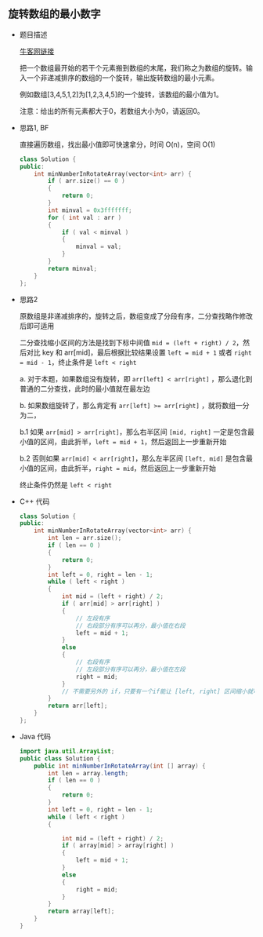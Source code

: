 ##  旋转数组的最小数字

*   题目描述

    [牛客网链接](https://www.nowcoder.com/questionTerminal/9f3231a991af4f55b95579b44b7a01ba?toCommentId=7083340)

    把一个数组最开始的若干个元素搬到数组的末尾，我们称之为数组的旋转。输入一个非递减排序的数组的一个旋转，输出旋转数组的最小元素。

    例如数组[3,4,5,1,2]为[1,2,3,4,5]的一个旋转，该数组的最小值为1。

    注意：给出的所有元素都大于0，若数组大小为0，请返回0。

*   思路1, BF

    直接遍历数组，找出最小值即可快速拿分，时间 O(n)，空间 O(1)

    ```cpp
    class Solution {
    public:
        int minNumberInRotateArray(vector<int> arr) {
            if ( arr.size() == 0 )
            {
                return 0;
            }
            int minval = 0x3fffffff;
            for ( int val : arr ) 
            {
                if ( val < minval )
                {
                    minval = val;
                }
            }
            return minval;
        }
    };
    ```

*   思路2

    原数组是非递减排序的，旋转之后，数组变成了分段有序，二分查找略作修改后即可适用

    二分查找缩小区间的方法是找到下标中间值 `mid = (left + right) / 2`，然后对比 key 和 arr[mid]，最后根据比较结果设置 `left = mid + 1` 或者 `right = mid - 1`，终止条件是 `left < right`

    a. 对于本题，如果数组没有旋转，即 `arr[left] < arr[right]` ，那么退化到普通的二分查找，此时的最小值就在最左边

    b. 如果数组旋转了，那么肯定有 `arr[left] >= arr[right]` ，就将数组一分为二，

    b.1 如果 `arr[mid] > arr[right]`，那么右半区间 `[mid, right]` 一定是包含最小值的区间，由此折半，`left = mid + 1`，然后返回上一步重新开始

    b.2 否则如果 `arr[mid] < arr[right]`，那么左半区间 `[left, mid]` 是包含最小值的区间，由此折半，`right = mid`，然后返回上一步重新开始

    终止条件仍然是 `left < right`

*   C++ 代码

    ```cpp
    class Solution {
    public:
        int minNumberInRotateArray(vector<int> arr) {
            int len = arr.size();
            if ( len == 0 )
            {
                return 0;
            }
            int left = 0, right = len - 1;
            while ( left < right )
            {
                int mid = (left + right) / 2;
                if ( arr[mid] > arr[right] )
                {
                    // 左段有序
                    // 右段部分有序可以再分，最小值在右段
                    left = mid + 1;
                }
                else
                {
                    // 右段有序
                    // 左段部分有序可以再分，最小值在左段
                    right = mid;
                }
                // 不需要另外的 if，只要有一个if能让 [left, right] 区间缩小就可以了
            }
            return arr[left];
        }
    };
    ```

*   Java 代码

    ```java
    import java.util.ArrayList;
    public class Solution {
        public int minNumberInRotateArray(int [] array) {
            int len = array.length;
            if ( len == 0 )
            {
                return 0;
            }
            int left = 0, right = len - 1;
            while ( left < right )
            {

                int mid = (left + right) / 2;
                if ( array[mid] > array[right] )
                {
                    left = mid + 1;
                }
                else
                {
                    right = mid;
                }
            }
            return array[left];
        }
    }
    ```
